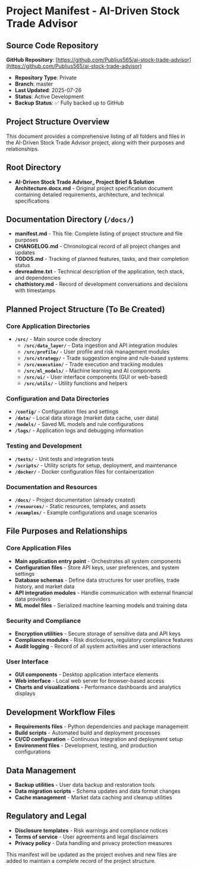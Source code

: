 # Project Manifest - AI-Driven Stock Trade Advisor

## Source Code Repository

**GitHub Repository**: [https://github.com/Publius565/ai-stock-trade-advisor](https://github.com/Publius565/ai-stock-trade-advisor)

- **Repository Type**: Private
- **Branch**: master
- **Last Updated**: 2025-07-26
- **Status**: Active Development
- **Backup Status**: ✅ Fully backed up to GitHub

## Project Structure Overview

This document provides a comprehensive listing of all folders and files in the AI-Driven Stock Trade Advisor project, along with their purposes and relationships.

## Root Directory
- **AI-Driven Stock Trade Advisor_ Project Brief & Solution Architecture.docx.md** - Original project specification document containing detailed requirements, architecture, and technical specifications

## Documentation Directory (`/docs/`)
- **manifest.md** - This file: Complete listing of project structure and file purposes
- **CHANGELOG.md** - Chronological record of all project changes and updates
- **TODOS.md** - Tracking of planned features, tasks, and their completion status
- **devreadme.txt** - Technical description of the application, tech stack, and dependencies
- **chathistory.md** - Record of development conversations and decisions with timestamps

## Planned Project Structure (To Be Created)

### Core Application Directories
- **`/src/`** - Main source code directory
  - **`/src/data_layer/`** - Data ingestion and API integration modules
  - **`/src/profile/`** - User profile and risk management modules
  - **`/src/strategy/`** - Trade suggestion engine and rule-based systems
  - **`/src/execution/`** - Trade execution and tracking modules
  - **`/src/ml_models/`** - Machine learning and AI components
  - **`/src/ui/`** - User interface components (GUI or web-based)
  - **`/src/utils/`** - Utility functions and helpers

### Configuration and Data Directories
- **`/config/`** - Configuration files and settings
- **`/data/`** - Local data storage (market data cache, user data)
- **`/models/`** - Saved ML models and rule configurations
- **`/logs/`** - Application logs and debugging information

### Testing and Development
- **`/tests/`** - Unit tests and integration tests
- **`/scripts/`** - Utility scripts for setup, deployment, and maintenance
- **`/docker/`** - Docker configuration files for containerization

### Documentation and Resources
- **`/docs/`** - Project documentation (already created)
- **`/resources/`** - Static resources, templates, and assets
- **`/examples/`** - Example configurations and usage scenarios

## File Purposes and Relationships

### Core Application Files
- **Main application entry point** - Orchestrates all system components
- **Configuration files** - Store API keys, user preferences, and system settings
- **Database schemas** - Define data structures for user profiles, trade history, and market data
- **API integration modules** - Handle communication with external financial data providers
- **ML model files** - Serialized machine learning models and training data

### Security and Compliance
- **Encryption utilities** - Secure storage of sensitive data and API keys
- **Compliance modules** - Risk disclosures, regulatory compliance features
- **Audit logging** - Record of all system activities and user interactions

### User Interface
- **GUI components** - Desktop application interface elements
- **Web interface** - Local web server for browser-based access
- **Charts and visualizations** - Performance dashboards and analytics displays

## Development Workflow Files
- **Requirements files** - Python dependencies and package management
- **Build scripts** - Automated build and deployment processes
- **CI/CD configuration** - Continuous integration and deployment setup
- **Environment files** - Development, testing, and production configurations

## Data Management
- **Backup utilities** - User data backup and restoration tools
- **Data migration scripts** - Schema updates and data format changes
- **Cache management** - Market data caching and cleanup utilities

## Regulatory and Legal
- **Disclosure templates** - Risk warnings and compliance notices
- **Terms of service** - User agreements and legal disclaimers
- **Privacy policy** - Data handling and privacy protection measures

This manifest will be updated as the project evolves and new files are added to maintain a complete record of the project structure. 